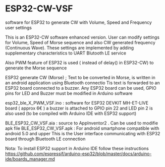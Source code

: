 # ESP32-CW-VSF
 software for ESP32 to generate CW with Volume, Speed and Frequency user settings
 
 This is an ESP32-CW software enhanced version. User can modify settings for Volume, Speed of Morse sequence and also CW generated frequency (Continuous Wave). These settings are implemented by adding supplementary characteristics to UART Blutooth LE service
 
 Also PWM feature of ESP32 is used ( instead of delay() in ESP32-CW) to generate the Morse sequence

ESP32 generate CW (Morse) ; Text to be converted in Morse, is written in an android application using Bluetooth connectio Tis text is forwarded to an ESP32 board connected to a buzzer. Any ESP32 board can be used, GPIO pins for LED and Buzzer must be modified in Arduino software

esp32_ble_X_PWM_VSF.ino : software for ESP32 DEVKIT MH-ET-LIVE board ( approx 6€ ) a buzzer is attached to GPIO pin 22 and LED pin 2 is also used (to be compiled with Arduino IDE with ESP32 support)

BLE_ESP32_CW_VSF.aia : source to AppInventor2 . Can be used to modifie apk file BLE_ESP32_CW_VSF.apk : For android smartphone compatible with android 5.0 and upper  This is the User interface communicating with ESP32 board through Bluetooth LE connection

Nota: To install ESP32 support in Arduino IDE follow these instructions https://github.com/espressif/arduino-esp32/blob/master/docs/arduino-ide/boards_manager.md
